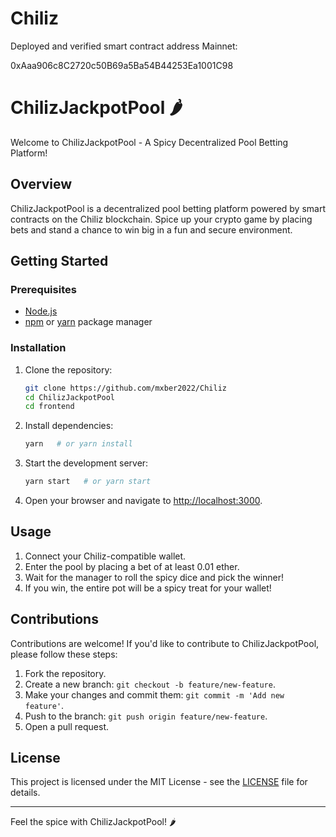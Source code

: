 # Chiliz
 
Deployed and verified smart contract address Mainnet: 

0xAaa906c8C2720c50B69a5Ba54B44253Ea1001C98

# ChilizJackpotPool 🌶️

Welcome to ChilizJackpotPool - A Spicy Decentralized Pool Betting Platform!

## Overview

ChilizJackpotPool is a decentralized pool betting platform powered by smart contracts on the Chiliz blockchain. Spice up your crypto game by placing bets and stand a chance to win big in a fun and secure environment.

## Getting Started

### Prerequisites

- [Node.js](https://nodejs.org/)
- [npm](https://www.npmjs.com/) or [yarn](https://yarnpkg.com/) package manager

### Installation

1. Clone the repository:

    ```bash
    git clone https://github.com/mxber2022/Chiliz
    cd ChilizJackpotPool
    cd frontend
    ```

2. Install dependencies:

    ```bash
    yarn   # or yarn install
    ```

3. Start the development server:

    ```bash
    yarn start   # or yarn start
    ```

4. Open your browser and navigate to [http://localhost:3000](http://localhost:3000).

## Usage

1. Connect your Chiliz-compatible wallet.
2. Enter the pool by placing a bet of at least 0.01 ether.
3. Wait for the manager to roll the spicy dice and pick the winner!
4. If you win, the entire pot will be a spicy treat for your wallet!

## Contributions

Contributions are welcome! If you'd like to contribute to ChilizJackpotPool, please follow these steps:

1. Fork the repository.
2. Create a new branch: `git checkout -b feature/new-feature`.
3. Make your changes and commit them: `git commit -m 'Add new feature'`.
4. Push to the branch: `git push origin feature/new-feature`.
5. Open a pull request.

## License

This project is licensed under the MIT License - see the [LICENSE](LICENSE) file for details.

---

Feel the spice with ChilizJackpotPool! 🌶️
